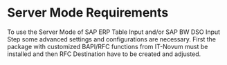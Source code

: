 # Server Mode Requirements

To use the Server Mode of SAP ERP Table Input and/or SAP BW DSO Input Step some advanced settings and configurations are necessary. First the package with customized BAPI/RFC functions from IT-Novum must be installed and then RFC Destination have to be created and adjusted.